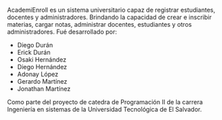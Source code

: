 AcademiEnroll es un sistema universitario capaz de registrar estudiantes, docentes y administradores. Brindando la capacidad de crear e inscribir materias, cargar notas, administrar docentes, estudiantes y otros administradores. 
Fué desarrollado por:
* Diego Durán          
* Erick Durán           
* Osaki Hernández 
* Diego Hernández  
* Adonay López
* Gerardo Martínez
* Jonathan Martínez

Como parte del proyecto de catedra de Programación II de la carrera Ingeniería en sistemas de la Universidad Tecnológica de El Salvador.
